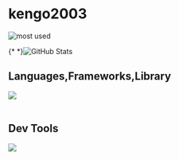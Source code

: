 # kengo2003

![most used](https://github-readme-stats.vercel.app/api/top-langs?username=kengo2003&show_icons=true&locale=en&layout=compact)

{* *}![GitHub Stats](https://github-readme-stats.vercel.app/api?username=kengo2003&show_icons=true)

## Languages,Frameworks,Library

<img src="https://skillicons.dev/icons?i=html,css,js,typescript,php,nextjs,nodejs,prisma,react,tailwind," /> <br /><br />

## Dev Tools

<img src="https://skillicons.dev/icons?i=cloudflare,workers,gcp,docker,figma,github,vscode,yarn,"><br /><br />
